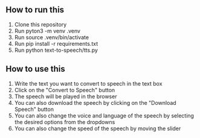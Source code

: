 ## How to run this

1. Clone this repository
2. Run pyton3 -m venv .venv
3. Run source .venv/bin/activate
4. Run pip install -r requirements.txt
5. Run python text-to-speech/tts.py

## How to use this

1. Write the text you want to convert to speech in the text box
2. Click on the "Convert to Speech" button
3. The speech will be played in the browser
4. You can also download the speech by clicking on the "Download Speech" button
5. You can also change the voice and language of the speech by selecting the desired options from the dropdowns
6. You can also change the speed of the speech by moving the slider